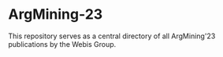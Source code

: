 # ArgMining-23
This repository serves as a central directory of all ArgMining'23 publications by the Webis Group.
